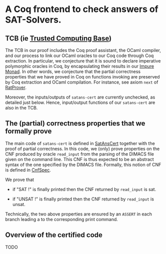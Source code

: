 # A Coq frontend to check answers of SAT-Solvers.

## TCB (ie [Trusted Computing Base](https://en.wikipedia.org/wiki/Trusted_computing_base))

The TCB in our proof includes the Coq proof assistant, the OCaml compiler, and our process to link our OCaml oracles to our Coq code through Coq extraction. In particular, we conjecture that it is sound to declare imperative polymorphic oracles in Coq, by encapsulating their results in our [Impure Monad](Impure/ImpMonads.v). In other words, we conjecture that the partial correctness properties that we have proved in Coq on functions invoking are preserved by Coq extraction and OCaml compilation. For instance, see axiom `next` of [RatProver](RatProver.v).

Moreover, the inputs/outputs of `satans-cert` are currently unchecked, as detailed just below. Hence, input/output functions of our `satans-cert` are also in the TCB.

## The (partial) correctness properties that we formally prove

The main code of `satans-cert` is defined in [SatAnsCert](SatAnsCert.v) together with the proof of partial correctness.
In this code, we (only) prove properties on the CNF produced by oracle `read_input` from the parsing of the DIMACS file given on the command line.
This CNF is thus expected to be an abstract syntax of the one specified by the DIMACS file. Formally, this notion of CNF is defined in [CnfSpec](CnfSpec.v).

We prove that

  - if "SAT !" is finally printed then the CNF returned by `read_input` is sat.

  - if "UNSAT !" is finally printed then the CNF returned by `read_input` is unsat.

Technically, the two above properties are ensured by an `ASSERT` in each branch leading a to the corresponding print command.

## Overview of the certified code

TODO
